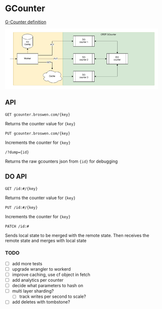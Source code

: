 # GCounter

[G-Counter definition](https://en.wikipedia.org/wiki/Conflict-free_replicated_data_type#G-Counter_(Grow-only_Counter))

![diagram](gcounter.drawio.png)

## API
`GET gcounter.broswen.com/{key}`

Returns the counter value for `{key}`

`PUT gcounter.broswen.com/{key}`

Increments the counter for `{key}`

`/?dump={id}`

Returns the raw gcounters json from `{id}` for debugging



## DO API

`GET /id:#/{key}`

Returns the counter value for `{key}`

`PUT /id:#/{key}`

Increments the counter for `{key}`

`PATCH /id:#`

Sends local state to be merged with the remote state. Then receives the remote state and merges with local state

### TODO
- [ ] add more tests
- [ ] upgrade wrangler to workerd
- [ ] improve caching, use cf object in fetch
- [ ] add analytics per counter
- [ ] decide what parameters to hash on 
- [ ] multi layer sharding?
    - [ ] track writes per second to scale?
- [ ] add deletes with tombstone?
